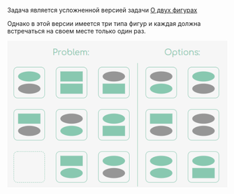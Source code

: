 Задача является усложненной версией задачи [О двух фигурах](/#/Server/Генерация%20задач/Задача%20двух%20фигур%20%28Легкая%20сложность%29)

Однако в этой версии имеется три типа фигур и каждая должна встречаться
на своем месте только один раз.


![TwoFiguresMedium](../../../images/TwoFiguresMedium.png)
